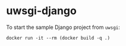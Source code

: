 # uwsgi-django

To start the sample Django project from `uwsgi`:

``` shell
docker run -it --rm (docker build -q .)
```

